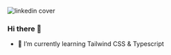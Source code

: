 ![linkedin cover]([https://github.com/shahin-haque/shahin-haque/assets/121669707/881c74d2-134c-43ff-bbab-5fb298d36ce1](https://media.licdn.com/dms/image/D5616AQGyFTAk1JBxEA/profile-displaybackgroundimage-shrink_350_1400/0/1713433013007?e=1718841600&v=beta&t=3Gb8o3QjT1QY0kd3X5uqZx9jQlJOuFmC_ewyI_UIuAg))

### Hi there 👋
- 🌱 I’m currently learning Tailwind CSS & Typescript


<!--
**shahin-haque/shahin-haque** is a ✨ _special_ ✨ repository because its `README.md` (this file) appears on your GitHub profile.

Here are some ideas to get you started:

- 🔭 I’m currently working on ...
- 🌱 I’m currently learning ...
- 👯 I’m looking to collaborate on ...
- 🤔 I’m looking for help with ...
- 💬 Ask me about ...
- 📫 How to reach me: ...
- 😄 Pronouns: ...
- ⚡ Fun fact: ...
-->
